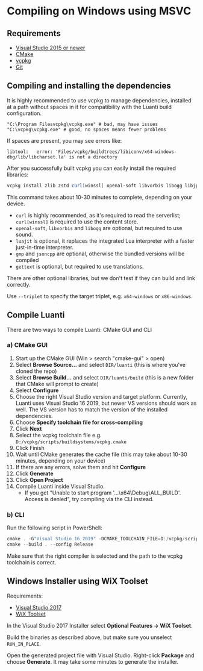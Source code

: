 # Compiling on Windows using MSVC

## Requirements

-   [Visual Studio 2015 or newer](https://visualstudio.microsoft.com)
-   [CMake](https://cmake.org/download/)
-   [vcpkg](https://github.com/Microsoft/vcpkg)
-   [Git](https://git-scm.com/downloads)

## Compiling and installing the dependencies

It is highly recommended to use vcpkg to manage dependencies, installed at a path without spaces in it for compatibility with the Luanti build configuration.

```
"C:\Program Filesvcpkg\vcpkg.exe" # bad, may have issues
"C:\vcpkg\vcpkg.exe" # good, no spaces means fewer problems
```

If spaces are present, you may see errors like:

```
libtool:   error: 'Files/vcpkg/buildtrees/libiconv/x64-windows-dbg/lib/libcharset.la' is not a directory
```

After you successfully built vcpkg you can easily install the required libraries:

```powershell
vcpkg install zlib zstd curl[winssl] openal-soft libvorbis libogg libjpeg-turbo sqlite3 freetype luajit gmp jsoncpp gettext[tools] sdl2 --triplet x64-windows
```

This command takes about 10-30 minutes to complete, depending on your device.

-   `curl` is highly recommended, as it's required to read the serverlist; `curl[winssl]` is required to use the content store.
-   `openal-soft`, `libvorbis` and `libogg` are optional, but required to use sound.
-   `luajit` is optional, it replaces the integrated Lua interpreter with a faster just-in-time interpreter.
-   `gmp` and `jsoncpp` are optional, otherwise the bundled versions will be compiled
-   `gettext` is optional, but required to use translations.

There are other optional libraries, but we don't test if they can build and link correctly.

Use `--triplet` to specify the target triplet, e.g. `x64-windows` or `x86-windows`.

## Compile Luanti

There are two ways to compile Luanti: CMake GUI and CLI

### a) CMake GUI

1. Start up the CMake GUI (Win > search "cmake-gui" > open)
2. Select **Browse Source...** and select `DIR/luanti` (this is where you've cloned the repo)
3. Select **Browse Build...** and select `DIR/luanti/build` (this is a new folder that CMake will prompt to create)
4. Select **Configure**
5. Choose the right Visual Studio version and target platform. Currently, Luanti uses Visual Studio 16 2019, but newer VS versions should work as well. The VS version has to match the version of the installed dependencies.
6. Choose **Specify toolchain file for cross-compiling**
7. Click **Next**
8. Select the vcpkg toolchain file e.g. `D:/vcpkg/scripts/buildsystems/vcpkg.cmake`
9. Click Finish
10. Wait until CMake generates the cache file (this may take about 10-30 minutes, depending on your device)
11. If there are any errors, solve them and hit **Configure**
12. Click **Generate**
13. Click **Open Project**
14. Compile Luanti inside Visual Studio.
    - If you get "Unable to start program '...\x64\Debug\ALL_BUILD'. Access is denied", try compiling via the CLI instead.

### b) CLI

Run the following script in PowerShell:

```powershell
cmake . -G"Visual Studio 16 2019" -DCMAKE_TOOLCHAIN_FILE=D:/vcpkg/scripts/buildsystems/vcpkg.cmake -DCMAKE_BUILD_TYPE=Release -DENABLE_CURSES=OFF
cmake --build . --config Release
```

Make sure that the right compiler is selected and the path to the vcpkg toolchain is correct.

## Windows Installer using WiX Toolset

Requirements:

-   [Visual Studio 2017](https://visualstudio.microsoft.com/)
-   [WiX Toolset](https://wixtoolset.org/)

In the Visual Studio 2017 Installer select **Optional Features -> WiX Toolset**.

Build the binaries as described above, but make sure you unselect `RUN_IN_PLACE`.

Open the generated project file with Visual Studio. Right-click **Package** and choose **Generate**.
It may take some minutes to generate the installer.
